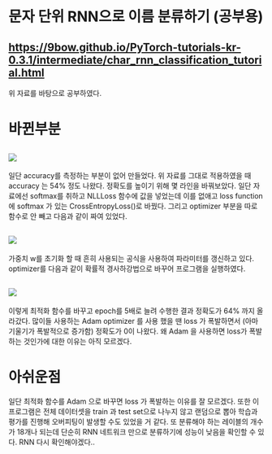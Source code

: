 # 문자 단위 RNN으로 이름 분류하기 (공부용)
## https://9bow.github.io/PyTorch-tutorials-kr-0.3.1/intermediate/char_rnn_classification_tutorial.html 
위 자료를 바탕으로 공부하였다.

# 바뀐부분
## <img src="https://user-images.githubusercontent.com/55969260/67189597-7842f000-f429-11e9-9898-65a812a16fd8.png">
일단 accuracy를 측정하는 부분이 없어 만들었다. 위 자료를 그대로 적용하였을 때 accuracy 는 54% 정도 나왔다. 정확도를 높이기 위해
몇 라인을 바꿔보았다. 일단 자료에선 softmax를 취하고 NLLLoss 함수에 값을 넣었는데 이를 없애고 loss function에 softmax 가 있는
CrossEntropyLoss()로 바꿨다. 그리고 optimizer 부분을 따로 함수로 안 빼고 다음과 같이 짜여 있었다.

## <img src="https://user-images.githubusercontent.com/55969260/67190287-aaa11d00-f42a-11e9-8720-777766f25baa.png">
가중치 w를 초기화 할 때 흔히 사용되는 공식을 사용하여 파라미터를 갱신하고 있다. optimizer를 다음과 같이
확률적 경사하강법으로 바꾸어 프로그램을 실행하였다.

## <img src="https://user-images.githubusercontent.com/55969260/67190688-5b0f2100-f42b-11e9-86a4-fdacf384a225.png">
이렇게 최적화 함수를 바꾸고 epoch를 5배로 늘려 수행한 결과 정확도가 64% 까지 올라갔다. 많이들 사용하는 Adam optimizer 를 사용
했을 땐 loss 가 폭발하면서 (아마 기울기가 폭발적으로 증가함) 정확도가 0이 나왔다. 왜 Adam 을 사용하면 loss가 폭발하는 것인가에 대한 
이유는 아직 모르겠다. 

# 아쉬운점
일단 최적화 함수를 Adam 으로 바꾸면 loss 가 폭발하는 이유를 잘 모르겠다. 또한 이 프로그램은 전체 데이터셋을 train 과 test set으로 나누지 않고 
랜덤으로 뽑아 학습과 평가를 진행해 오버피팅이 발생할 수도 있었을 거 같다. 또 분류해야 하는 레이블의 개수가 18개나 되는데 단순히 RNN 네트워크
만으로 분류하기에 성능이 낮음을 확인할 수 있다. RNN 다시 확인해야겠다..
